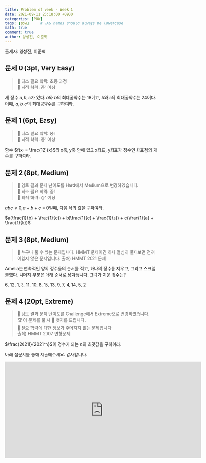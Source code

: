 ```yaml
---
title: Problem of week - Week 1
date: 2021-09-11 23:18:00 +0900
categories: [POW]
tags: [pow]     # TAG names should always be lowercase
math: true
comment: true
author: 양성진, 이준혁
---
```


출제자: 양성진, 이준혁  

## 문제 0 (3pt, Very Easy)

> 📙 최소 필요 학력: 초등 과정  
> 📔 최적 학력: 중1 이상

세 정수 $a, b, c$가 있다. $a$와 $b$의 최대공약수는 18이고, $b$와 $c$의 최대공약수는 24이다. 이때, $a, b, c$의 최대공약수를 구하여라.

## 문제 1 (6pt, Easy)

> 📙 최소 필요 학력: 중1  
> 📔 최적 학력: 중1 이상

함수 $f(x) = \frac{12}{x}$와 x축, y축 안에 있고 x좌표, y좌표가 정수인 좌표점의 개수를 구하여라.

## 문제 2 (8pt, Medium)

> 📣 검토 결과 문제 난이도를 Hard에서 Medium으로 변경하였습니다.  
> 📙 최소 필요 학력: 중1  
> 📔 최적 학력: 중1 이상

$abc \neq 0, a+b+c=0$일때, 다음 식의 값을 구하여라.

$a(\frac{1}{b} + \frac{1}{c}) + b(\frac{1}{c} + \frac{1}{a}) + c(\frac{1}{a} + \frac{1}{b})$

## 문제 3 (8pt, Medium)

> 📙 누구나 풀 수 있는 문제입니다. 
> HMMT 문제이긴 하나 열심히 풀다보면 전혀 어렵지 않은 문제입니다.
> 출처) HMMT 2021 문제

Amelia는 연속적인 양의 정수들의 순서를 적고, 하나의 정수를 지우고, 그리고 스크램블했다.
나머지 부분은 아래 순서로 남겨둡니다. 그녀가 지운 정수는?

6, 12, 1, 3, 11, 10, 8, 15, 13, 9, 7, 4, 14, 5, 2


## 문제 4 (20pt, Extreme)

> 📣 검토 결과 문제 난이도를 Challenge에서 Extreme으로 변경하였습니다.  
> 🏆 이 문제를 풀 시 🔢 뱃지를 드립니다.  
> 📙 필요 학력에 대한 정보가 주어지지 않는 문제입니다  
> 출처) HMMT 2007 변형문제

$\frac{2021!}{2021^n}$이 정수가 되는 $n$의 최댓값을 구하여라.

아래 설문지를 통해 제출해주세요. 감사합니다.

<iframe src="https://docs.google.com/forms/d/e/1FAIpQLSfE6yChjbi4lUS4khGkiIEN_Ymqp97xnTX_qNpoGBmQsUHN2Q/viewform?embedded=true" width="640" height="315" frameborder="0" marginheight="0" marginwidth="0">Loading…</iframe>
